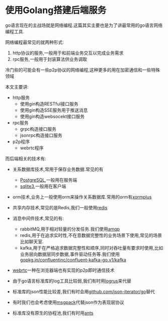 # 使用Golang搭建后端服务

go语言现在的主战场就是网络编程.这篇其实主要也是为了讲最常用的go语言网络编程工具.

网络编程最常见的就两种形式:

1. http协议的服务,一般用于和前端业务交互以完成业务需求
2. rpc服务,一般用于封装算法供业务调取

冷门些的可能会有一些p2p协议的网络编程,这种更多的用在加密通信和一些特殊领域

本文主要讲:

+ http服务
  + 使用gin构造RESTful接口服务
  + 使用gin构造SSE服务用于推送消息
  + 使用gin构造websocekt接口服务
+ rpc服务
  + grpc构造接口服务
  + jsonrpc构造接口服务
+ p2p程序
  + webrtc程序

而后端相关的技术有:

+ 关系数据库技术,常用于保存业务数据.常见的有
  + [PostgreSQL](http://www.postgres.cn/docs/12/),一般用在服务端
  + [sqlite3](https://www.sqlite.org/doclist.html),一般用在客户端

+ orm技术,业务上一般使用orm来操作关系数据库.常用的orm有[xormplus](https://github.com/xormplus/xorm)

+ 共享内存技术,常见的是Redis,我们一般使用[redis](https://github.com/go-redis/redis)

+ 消息中间件技术,常见的有:
  + rabbitMQ,用于相对轻量的分发任务.我们使用[amqp](https://github.com/streadway/amqp)
  + redis,用于在追求实时性,不在意数据完整性的业务场景下使用,常见的场景比如聊天室.
  + kafka,用于在严格追求数据完整性和顺序,同时对吞吐量有要求时使用,比如业务层向数据层同步数据,事件驱动任务等.我们使用[gopkg.in/confluentinc/confluent-kafka-go.v1/kafka](https://github.com/confluentinc/confluent-kafka-go)

+ [webrtc](https://github.com/pions/webrtc)一种在浏览器端也有实现的p2p即时通信技术

+ 由于go语言标准库的log工具比较弱,我们有时用[logrus](https://github.com/sirupsen/logrus)来代替
+ 标准库的json性能比较差,我们有时会用[github.com/json-iterator/go](https://github.com/json-iterator/go)替代
+ 有时我们也会考虑使用[msgpack](https://github.com/vmihailenco/msgpack)代替json作为表现层协议
+ 标准库没有原生的协程池,我们有时用[ants](https://github.com/panjf2000/ants)